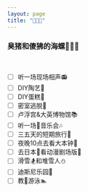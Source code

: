 ```yaml
---
layout: page
title: "🐷🐒🌊" 
---
```


### 臭猪和傻狒的海螺🐷🐒🌊

<br>


- [ ] 听一场现场相声📻
- [ ] DIY陶艺🥗
- [ ] DIY蛋糕🎂
- [ ] 密室逃脱💨
- [ ] 卢浮宫&大英博物馆📚
- [ ] 听一场🎻音乐会🎶
- [ ] 三五天的短期旅行💖
- [ ] 夜晚10点去看大本钟💌
- [ ] 去日本🍥看动漫剧场版🎥
- [ ] 滑雪🏂和堆雪人⛄
- [ ] 迪斯尼乐园🎡
- [ ] 教🐷游泳🏊
